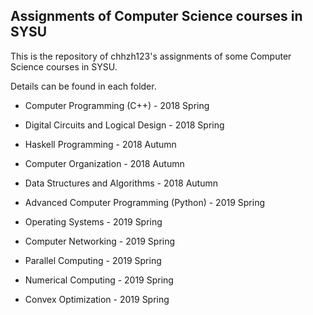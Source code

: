 ## Assignments of Computer Science courses in SYSU

This is the repository of chhzh123's assignments of some Computer Science courses in SYSU.

Details can be found in each folder.

* Computer Programming (C++) - 2018 Spring
* Digital Circuits and Logical Design - 2018 Spring

* Haskell Programming - 2018 Autumn
* Computer Organization - 2018 Autumn
* Data Structures and Algorithms - 2018 Autumn

* Advanced Computer Programming (Python) - 2019 Spring
* Operating Systems - 2019 Spring
* Computer Networking - 2019 Spring
* Parallel Computing - 2019 Spring
* Numerical Computing - 2019 Spring
* Convex Optimization - 2019 Spring